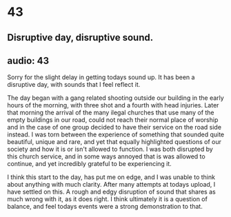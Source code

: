 # 43
## Disruptive day, disruptive sound.
audio: 43
---

Sorry for the slight delay in getting todays sound up. It has been a disruptive day, with sounds that I feel reflect it.

The day began with a gang related shooting outside our building in the early hours of the morning, with three shot and a fourth with head injuries. Later that morning the arrival of the many ilegal churches that use many of the empty buildings in our road, could not reach their normal place of worship and in the case of one group decided to have their service on the road side instead. I was torn between the experience of something that sounded quite beautiful, unique and rare, and yet that equally highlighted questions of our society and how it is or isn't allowed to function. I was both disrupted by this church service, and in some ways annoyed that is was allowed to continue, and yet incredibly grateful to be experiencing it.

I think this start to the day, has put me on edge, and I was unable to think about anything with much clarity. After many attempts at todays upload, I have settled on this. A rough and edgy disruption of sound that shares as much wrong with it, as it does right. I think ultimately it is a question of balance, and feel todays events were a strong demonstration to that.